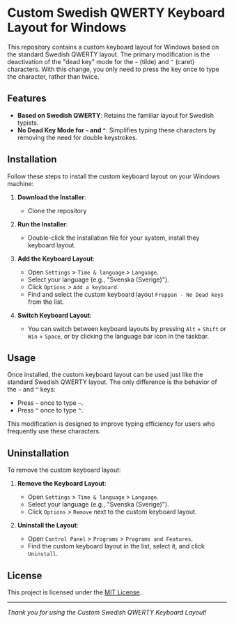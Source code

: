 # Custom Swedish QWERTY Keyboard Layout for Windows

This repository contains a custom keyboard layout for Windows based on the standard Swedish QWERTY layout. The primary modification is the deactivation of the "dead key" mode for the `~` (tilde) and `^` (caret) characters. With this change, you only need to press the key once to type the character, rather than twice.

## Features

- **Based on Swedish QWERTY**: Retains the familiar layout for Swedish typists.
- **No Dead Key Mode for `~` and `^`**: Simplifies typing these characters by removing the need for double keystrokes.

## Installation

Follow these steps to install the custom keyboard layout on your Windows machine:

1. **Download the Installer**:
   - Clone the repository

2. **Run the Installer**:
   - Double-click the installation file for your system, install they keyboard layout.

3. **Add the Keyboard Layout**:
   - Open `Settings` > `Time & language` > `Language`.
   - Select your language (e.g., "Svenska (Sverige)").
   - Click `Options` > `Add a keyboard`.
   - Find and select the custom keyboard layout `Freppan - No Dead keys` from the list.

4. **Switch Keyboard Layout**:
   - You can switch between keyboard layouts by pressing `Alt` + `Shift` or `Win` + `Space`, or by clicking the language bar icon in the taskbar.

## Usage

Once installed, the custom keyboard layout can be used just like the standard Swedish QWERTY layout. The only difference is the behavior of the `~` and `^` keys:

- Press `~` once to type `~`.
- Press `^` once to type `^`.

This modification is designed to improve typing efficiency for users who frequently use these characters.

## Uninstallation

To remove the custom keyboard layout:

1. **Remove the Keyboard Layout**:
   - Open `Settings` > `Time & language` > `Language`.
   - Select your language (e.g., "Svenska (Sverige)").
   - Click `Options` > `Remove` next to the custom keyboard layout.

2. **Uninstall the Layout**:
   - Open `Control Panel` > `Programs` > `Programs and Features`.
   - Find the custom keyboard layout in the list, select it, and click `Uninstall`.

## License

This project is licensed under the [MIT License](LICENSE).


---

*Thank you for using the Custom Swedish QWERTY Keyboard Layout!*
